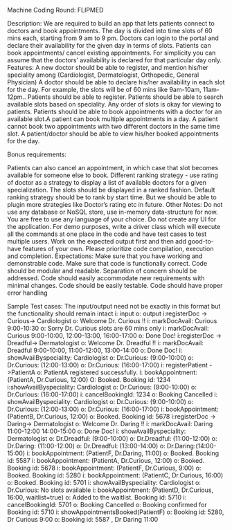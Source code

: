 Machine Coding Round: FLIPMED

Description:
We are required to build an app that lets patients connect to doctors and book appointments. The day is divided into time slots of 60 mins each, starting from 9 am to 9 pm. Doctors can login to the portal and declare their availability for the given day in terms of slots. Patients can book appointments/ cancel existing appointments. For simplicity you can assume that the doctors’ availability is declared for that particular day only.
Features:
A new doctor should be able to register, and mention his/her speciality among (Cardiologist, Dermatologist, Orthopedic, General Physician)
A doctor should be able to declare his/her availability in each slot for the day. For example, the slots will be of 60 mins like 9am-10am, 11am-12pm..
Patients should be able to register. Patients should be able to search available slots based on speciality. Any order of slots is okay for viewing to patients.
Patients should be able to book appointments with a doctor for an available slot.A patient can book multiple appointments in a day. A patient cannot book two appointments with two different doctors in the same time slot.
A patient/doctor should be able to view his/her booked appointments for the day.

Bonus requirements:

Patients can also cancel an appointment, in which case that slot becomes available for someone else to book.
Different ranking strategy - use rating of doctor as a strategy to display a list of available doctors for a given specialization.
The slots should be displayed in a ranked fashion. Default ranking strategy should be to rank by start time. But we should be able to plugin more strategies like Doctor’s rating etc in future.
Other Notes:
Do not use any database or NoSQL store, use in-memory data-structure for now.
You are free to use any language of your choice.
Do not create any UI for the application.
For demo purposes, write a driver class which will execute all the commands at one place in the code and have test cases to test multiple users.
Work on the expected output first and then add good-to-have features of your own.
Please prioritize code compilation, execution and completion.
Expectations:
Make sure that you have working and demonstrable code.
Make sure that code is functionally correct.
Code should be modular and readable.
Separation of concern should be addressed.
Code should easily accommodate new requirements with minimal changes.
Code should be easily testable.
Code should have proper error handling

Sample Test cases:
The input/output need not be exactly in this format but the functionality should remain intact
i: input
o: output
i:registerDoc -> Curious-> Cardiologist
o: Welcome Dr. Curious !!
i: markDocAvail: Curious 9:00-10:30
o: Sorry Dr. Curious slots are 60 mins only
i: markDocAvail: Curious 9:00-10:00, 12:00-13:00, 16:00-17:00
o: Done Doc!
i:registerDoc -> Dreadful-> Dermatologist
o: Welcome Dr. Dreadful !!
i: markDocAvail: Dreadful 9:00-10:00, 11:00-12:00, 13:00-14:00
o: Done Doc!
i: showAvailByspeciality: Cardiologist
o: Dr.Curious: (9:00-10:00)
o: Dr.Curious: (12:00-13:00)
o: Dr.Curious: (16:00-17:00)
i: registerPatient ->PatientA
o: PatientA registered successfully.
i: bookAppointment: (PatientA, Dr.Curious, 12:00)
O: Booked. Booking id: 1234
i:showAvailByspeciality: Cardiologist
o: Dr.Curious: (9:00-10:00)
o: Dr.Curious: (16:00-17:00)
i: cancelBookingId: 1234
o: Booking Cancelled
i: showAvailByspeciality: Cardiologist
o: Dr.Curious: (9:00-10:00)
o: Dr.Curious: (12:00-13:00)
o: Dr.Curious: (16:00-17:00)
i: bookAppointment: (PatientB, Dr.Curious, 12:00)
o: Booked. Booking id: 5678
i:registerDoc -> Daring-> Dermatologist
o: Welcome Dr. Daring !!
i: markDocAvail: Daring 11:00-12:00 14:00-15:00
o: Done Doc!
i: showAvailByspeciality: Dermatologist
o: Dr.Dreadful: (9:00-10:00)
o: Dr.Dreadful: (11:00-12:00)
o: Dr.Daring: (11:00-12:00)
o: Dr.Dreadful: (13:00-14:00)
o: Dr.Daring:(14:00-15:00)
i: bookAppointment: (PatientF, Dr.Daring, 11:00)
o: Booked. Booking id: 5587
i: bookAppointment: (PatientA, Dr.Curious, 12:00)
o: Booked. Booking id: 5678
i: bookAppointment: (PatientF, Dr.Curious, 9:00)
o: Booked. Booking id: 5280
i: bookAppointment: (PatientC, Dr.Curious, 16:00)
o: Booked. Booking id: 5701
i: showAvailByspeciality: Cardiologist
o: Dr.Curious: No slots available
i: bookAppointment: (PatientD, Dr.Curious, 16:00, waitlist=true)
o: Added to the waitlist. Booking id: 5710
i: cancelBookingId: 5701
o: Booking Cancelled
o: Booking confirmed for Booking id: 5710
i: showAppointmentsBooked(PatientF)
o: Booking id: 5280, Dr Curious 9:00
o: Booking id: 5587 , Dr Daring 11:00
